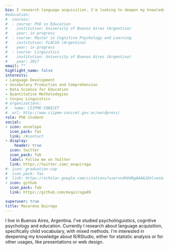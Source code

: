 ```yaml
---
bio: I research language acquisition. I'm looking to deepen my knowledge of statistic and data science with R/Rstudio.
#education:
#  courses:
#  - course: PhD in Education
#    institution: University of Buenos Aires (Argentina)
#    year: in progress
#  - course: Master in Cognitive Psychology and Learning
#    institution: FLACSO (Argentina)
#    year: in progress
#  - course: Linguistics
#    institution: University of Buenos Aires (Argentina)
#    year: 2017
email: ""
highlight_name: false
interests:
- Language Development
- Vocabulary Production and Comprehension
- Data Science for Education
- Quantitative Metholodogies
- Corpus Linguistics
# organizations:
# - name: CIIPME-CONICET
#  url: http://www.ciipme-conicet.gov.ar/wordpress/
role: PhD student
social:
- icon: envelope
  icon_pack: fas
  link: /#contact
- display:
    header: true
  icon: twitter
  icon_pack: fab
  label: Follow me on Twitter
  link: https://twitter.com/_msquiroga
#- icon: graduation-cap
#  icon_pack: fas
#  link: https://scholar.google.com/citations?user=ndhOd0gAAAAJ&hl=es&authuser=1
- icon: github
  icon_pack: fab
  link: https://github.com/msquiroga89

superuser: true
title: Macarena Quiroga
---
```

I live in Buenos Aires, Argentina. I've studied psycholinguistics, cognitive psychology and education. Currently I research about language acquisition, specifically child vocabulary, with mixed methods. I'm interested in deepening my knowledge about R/RStudio, either for statistic analysis or for other usages, like presentations or web design.